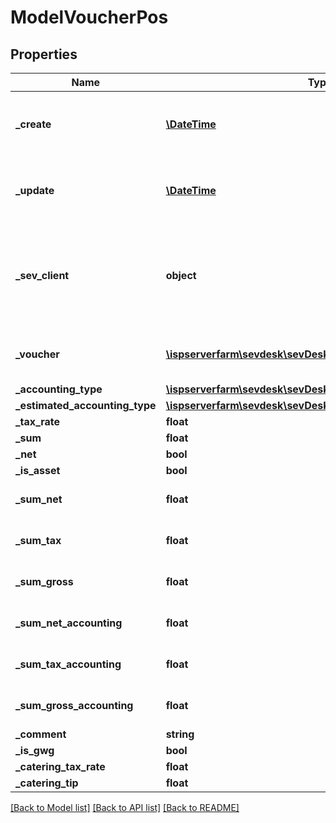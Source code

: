 # ModelVoucherPos

## Properties
Name | Type | Description | Notes
------------ | ------------- | ------------- | -------------
**_create** | [**\DateTime**](\DateTime.md) | date the voucher positions was created | [optional] 
**_update** | [**\DateTime**](\DateTime.md) | date the voucher position was last updated | [optional] 
**_sev_client** | **object** | sevClient is the unique id every customer has and is used in nearly all operations | [optional] 
**_voucher** | [**\ispserverfarm\sevdesk\sevDeskModel\ModelVoucher**](ModelVoucher.md) | voucher to which the position belongs | [optional] 
**_accounting_type** | [**\ispserverfarm\sevdesk\sevDeskModel\ModelAccountingType**](ModelAccountingType.md) |  | [optional] 
**_estimated_accounting_type** | [**\ispserverfarm\sevdesk\sevDeskModel\ModelAccountingType**](ModelAccountingType.md) |  | [optional] 
**_tax_rate** | **float** |  | [optional] 
**_sum** | **float** |  | [optional] 
**_net** | **bool** |  | [optional] 
**_is_asset** | **bool** |  | [optional] 
**_sum_net** | **float** |  | [optional] [default to 0.0]
**_sum_tax** | **float** |  | [optional] [default to 0.0]
**_sum_gross** | **float** |  | [optional] [default to 0.0]
**_sum_net_accounting** | **float** |  | [optional] [default to 0.0]
**_sum_tax_accounting** | **float** |  | [optional] [default to 0.0]
**_sum_gross_accounting** | **float** |  | [optional] [default to 0.0]
**_comment** | **string** |  | [optional] 
**_is_gwg** | **bool** |  | [optional] 
**_catering_tax_rate** | **float** |  | [optional] 
**_catering_tip** | **float** |  | [optional] 

[[Back to Model list]](../README.md#documentation-for-models) [[Back to API list]](../README.md#documentation-for-api-endpoints) [[Back to README]](../README.md)


